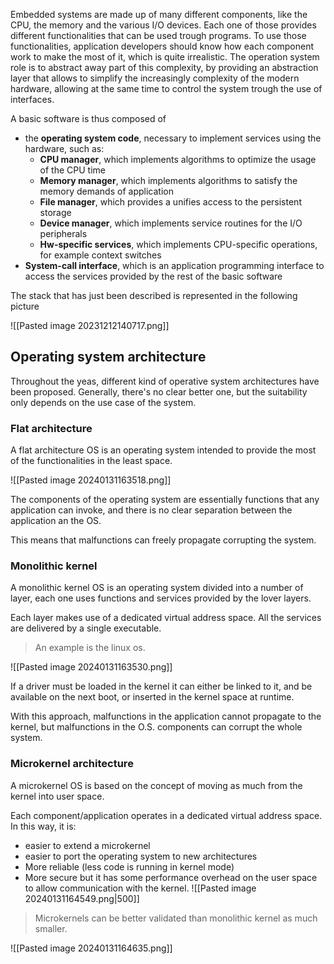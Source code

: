 Embedded systems are made up of many different components, like the CPU, the memory and the various I/O devices. Each one of those provides different functionalities that can be used trough programs.
To use those functionalities, application developers should know how each component work to make the most of it, which is quite irrealistic. The operation system role is to abstract away part of this complexity, by providing an abstraction layer that allows to simplify the increasingly complexity of the modern hardware, allowing at the same time to control the system trough the use of interfaces.

A  basic software is thus composed of 
- the **operating system code**, necessary to implement services using the hardware, such as:
	- **CPU manager**, which implements algorithms to optimize the usage of the CPU time 
	- **Memory manager**, which implements algorithms to satisfy the memory demands of application
	- **File manager**, which provides a unifies access to the persistent storage
	- **Device manager**, which implements service routines for the I/O peripherals 
	- **Hw-specific services**, which implements CPU-specific operations, for example context switches
- **System-call interface**, which is an application programming interface to access the services provided by the rest of the basic software

The stack that has just been described is represented in the following picture

![[Pasted image 20231212140717.png]]
## Operating system architecture
Throughout the yeas, different kind of operative system architectures have been proposed. Generally, there's no clear better one, but the suitability only depends on the use case of the system.
### Flat architecture
A flat architecture OS is an operating system intended to provide the most of the
functionalities in the least space.

![[Pasted image 20240131163518.png]]

The components of the operating system are essentially functions that any application can invoke, and there is no clear separation between the application an the OS.

This means that malfunctions can freely propagate corrupting the system.
### Monolithic kernel
A monolithic kernel OS is an operating system divided into a number of layer, each one uses functions and services provided by the lover layers.

Each layer makes use of a dedicated virtual address space.
All the services are delivered by a single executable.

> An example is the linux os.

![[Pasted image 20240131163530.png]]

If a driver must be loaded in the kernel it can either be linked to it, and be available on the next boot, or inserted in the kernel space at runtime.

With this approach, malfunctions in the application cannot propagate to the kernel, but malfunctions in the O.S. components can corrupt the whole system.
### Microkernel architecture
A microkernel OS is based on the concept of moving as much from the kernel into user space.

Each component/application operates in a dedicated virtual address space.
In this way, it is:
- easier to extend a microkernel
- easier to port the operating system to new architectures
- More reliable (less code is running in kernel mode)
- More secure
but it has some performance overhead on the user space to allow communication with the kernel.
![[Pasted image 20240131164549.png|500]]

> Microkernels can be better validated than monolithic kernel as much smaller.

![[Pasted image 20240131164635.png]]